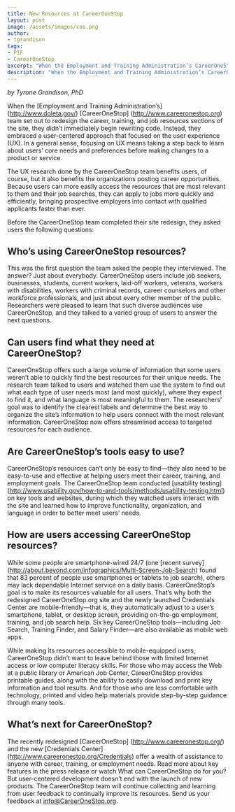 ```yaml
---
title: New Resources at CareerOneStop
layout: post
image: /assets/images/cos.png
author:
- tgrandison
tags:
- PIF
- CareerOneStop
excerpt: "When the Employment and Training Administration’s CareerOneStop team set out to redesign the career, training, and job resources sections of the CareerOneStop site, they didn’t immediately begin rewriting code. Instead, they embraced a user-centered approach that focused on the user experience (UX). Read on to learn more about their findings."
description: "When the Employment and Training Administration’s CareerOneStop team set out to redesign the career, training, and job resources sections of the CareerOneStop site, they didn’t immediately begin rewriting code. Instead, they embraced a user-centered approach that focused on the user experience (UX). Read on to learn more about their findings."
---
```


*by Tyrone Grandison, PhD*

When the [Employment and Training Administration’s] (http://www.doleta.gov/) [CareerOneStop] (http://www.careeronestop.org) team set out to redesign the career, training, and job resources sections of the site, they didn’t immediately begin rewriting code. Instead, they embraced a user-centered approach that focused on the user experience (UX). In a general sense, focusing on UX means taking a step back to learn about users’ core needs and preferences before making changes to a product or service. 

The UX research done by the CareerOneStop team benefits users, of course, but it also benefits the organizations posting career opportunities. Because users can more easily access the resources that are most relevant to them and their job searches, they can apply to jobs more quickly and efficiently, bringing prospective employers into contact with qualified applicants faster than ever.  

Before the CareerOneStop team completed their site redesign, they asked users the following questions:

## Who’s using CareerOneStop resources?

This was the first question the team asked the people they interviewed. The answer? Just about everybody. CareerOneStop users include job seekers, businesses, students, current workers, laid-off workers, veterans, workers with disabilities, workers with criminal records, career counselors and other workforce professionals, and just about every other member of the public. Researchers were pleased to learn that such diverse audiences use CareerOneStop, and they talked to a varied group of users to answer the next questions.

## Can users find what they need at CareerOneStop?

CareerOneStop offers such a large volume of information that some users weren’t able to quickly find the best resources for their unique needs. The research team talked to users and watched them use the system to find out what each type of user needs most (and most quickly), where they expect to find it, and what language is most meaningful to them. The researchers’ goal was to identify the clearest labels and determine the best way to organize the site’s information to help users connect with the most relevant information. CareerOneStop now offers streamlined access to targeted resources for each audience.

## Are CareerOneStop’s tools easy to use?

CareerOneStop’s resources can’t only be easy to find—they also need to be easy-to-use and effective at helping users meet their career, training, and employment goals. The CareerOneStop team conducted [usability testing] (http://www.usability.gov/how-to-and-tools/methods/usability-testing.html) on key tools and websites, during which they watched users interact with the site and learned how to improve functionality, organization, and language in order to better meet users’ needs.

## How are users accessing CareerOneStop resources?

While some people are smartphone-wired 24/7 (one [recent survey] (http://about.beyond.com/infographics/Multi-Screen-Job-Search) found that 83 percent of people use smartphones or tablets to job search), others may lack dependable Internet service on a daily basis. CareerOneStop’s goal is to make its resources valuable for all users. That’s why both the redesigned CareerOneStop.org site and the newly launched Credentials Center are mobile-friendly—that is, they automatically adjust to a user’s smartphone, tablet, or desktop screen, providing on-the-go employment, training, and job search help. Six key CareerOneStop tools—including Job Search, Training Finder, and Salary Finder—are also available as mobile web apps.

While making its resources accessible to mobile-equipped users, CareerOneStop didn’t want to leave behind those with limited Internet access or low computer literacy skills. For those who may access the Web at a public library or American Job Center, CareerOneStop provides printable guides, along with the ability to easily download and print key information and tool results. And for those who are less comfortable with technology, printed and video help materials provide step-by-step guidance through many tools.

## What’s next for CareerOneStop?

The recently redesigned [CareerOneStop] (http://www.careeronestop.org/) and the new [Credentials Center] (http://www.careeronestop.org/Credentials) offer a wealth of assistance to anyone with career, training, or employment needs. Read more about key features in the press release or watch What can CareerOneStop do for you? But user-centered development doesn’t end with the launch of new products. The CareerOneStop team will continue collecting and learning from user feedback to continually improve its resources. Send us your feedback at info@CareerOneStop.org.